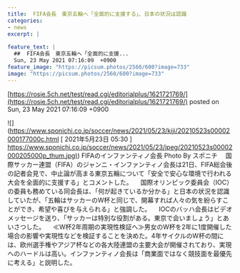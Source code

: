 ```yaml
---
title:  FIFA会長　東京五輪へ「全面的に支援する」、日本の状況は認識  
categories:
- news
excerpt: |
  
feature_text: |
  ##  FIFA会長　東京五輪へ「全面的に支援...
  Sun, 23 May 2021 07:16:09  +0900
feature_image: "https://picsum.photos/2560/600?image=733"
image: "https://picsum.photos/2560/600?image=733"
---
```


[https://rosie.5ch.net/test/read.cgi/editorialplus/1621721769/](https://rosie.5ch.net/test/read.cgi/editorialplus/1621721769/)
posted on Sun, 23 May 2021 07:16:09  +0900

<!--more-->

![](https://www.sponichi.co.jp/soccer/news/2021/05/23/kiji/20210523s00002000177000c.html [ 2021年5月23日 05:30 ] [https://www.sponichi.co.jp/soccer/news/2021/05/23/jpeg/20210523s00002000205000p_thum.jpg)](https://www.sponichi.co.jp/soccer/news/2021/05/23/jpeg/20210523s00002000205000p_thum.jpg)) FIFAのインファンティノ会長 Photo By スポニチ 　国際サッカー連盟（FIFA）のジャンニ・インファンティノ会長は21日、FIFA総会後の記者会見で、中止論が高まる東京五輪について「安全で安心な環境で行われる大会を全面的に支援する」とコメントした。 　国際オリンピック委員会（IOC）の委員も務めている同会長は、「何が起きているか分かる」と日本の状況を認識していたが、「五輪はサッカーのW杯と同じで、開幕すれば人々の気を紛らすことができ、希望や喜びを与えられる」と強調した。 　IOCのバッハ会長はビデオメッセージを送り、「サッカーは特別な役割がある。東京で会いましょう」とあいさつした。 　≪W杯2年周期の実現性検証へ≫男女のW杯を2年に1度開催した場合の影響や実現性などを検証することを決めた。4年サイクルのW杯の間には、欧州選手権やアジア杯などの各大陸連盟の主要大会が開催されており、実現へのハードルは高い。インファンティノ会長は「商業面ではなく競技面を最優先に考える」と説明した。
